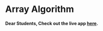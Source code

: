 # Array Algorithm

#### Dear Students, Check out the live app [here](https://kdeepika-brs.github.io/Hamming-algo/).


